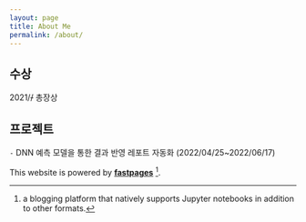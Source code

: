```yaml
---
layout: page
title: About Me
permalink: /about/
---
```


## 수상
2021/~~/~~ 총장상

## 프로젝트
`-` DNN 예측 모델을 통한 결과 반영 레포트 자동화 (2022/04/25~2022/06/17)


This website is powered by **[fastpages](https://github.com/fastai/fastpages)** [^1].



[^1]:a blogging platform that natively supports Jupyter notebooks in addition to other formats.
